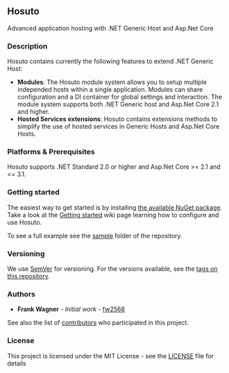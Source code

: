 ## Hosuto
Advanced application hosting with .NET Generic Host and Asp.Net Core

### Description

Hosuto contains currently the following features to extend .NET Generic Host: 

- **Modules**: The Hosuto module system allows you to setup multiple independed hosts within a single application. Modules can share configuration and a DI container for global settings and interaction. The module system supports both .NET Generic host and Asp.Net Core 2.1 and higher. 
- **Hosted Services extensions**: Hosuto contains extensions methods to simplify the use of hosted services in Generic Hosts and Asp.Net Core Hosts. 

### Platforms & Prerequisites

Hosuto supports .NET Standard 2.0 or higher and Asp.Net Core >= 2.1 and <= 3.1.


### Getting started

The easiest way to get started is by installing [the available NuGet package](https://www.nuget.org/packages/Dbosoft.Hosuto). 
Take a look at the [Getting started](https://github.com/dbosoft/Hosuto/wiki/Getting-Started) wiki page learning how to configure and use Hosuto.

To see a full example see the [sample](https://github.com/dbosoft/Hosuto/tree/master/samples) folder of the repository. 


### Versioning

We use [SemVer](http://semver.org/) for versioning. For the versions available, see the [tags on this repository](https://github.com/dbosoft/Hosuto/tags). 

### Authors

* **Frank Wagner** - *Initial work* - [fw2568](https://github.com/fw2568)

See also the list of [contributors](https://github.com/Dbosoft/Hosuto/contributors) who participated in this project.


### License

This project is licensed under the MIT License - see the [LICENSE](LICENSE) file for details


